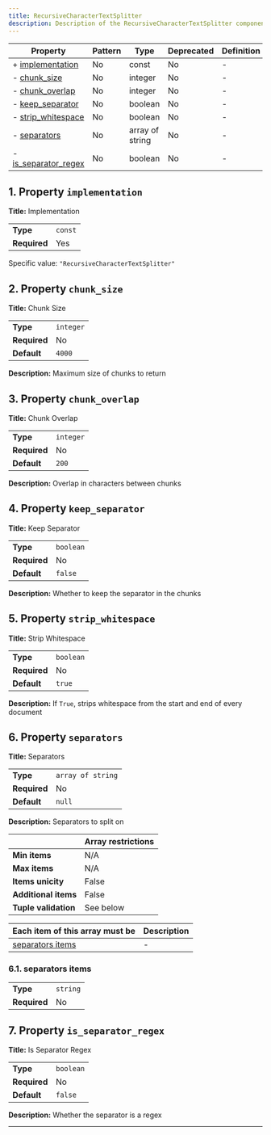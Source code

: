 ```yaml
---
title: RecursiveCharacterTextSplitter
description: Description of the RecursiveCharacterTextSplitter component
---
```


| Property                                     | Pattern | Type            | Deprecated | Definition | Title/Description  |
| -------------------------------------------- | ------- | --------------- | ---------- | ---------- | ------------------ |
| + [implementation](#implementation )         | No      | const           | No         | -          | Implementation     |
| - [chunk_size](#chunk_size )                 | No      | integer         | No         | -          | Chunk Size         |
| - [chunk_overlap](#chunk_overlap )           | No      | integer         | No         | -          | Chunk Overlap      |
| - [keep_separator](#keep_separator )         | No      | boolean         | No         | -          | Keep Separator     |
| - [strip_whitespace](#strip_whitespace )     | No      | boolean         | No         | -          | Strip Whitespace   |
| - [separators](#separators )                 | No      | array of string | No         | -          | Separators         |
| - [is_separator_regex](#is_separator_regex ) | No      | boolean         | No         | -          | Is Separator Regex |

## <a name="implementation"></a>1. Property `implementation`

**Title:** Implementation

|              |         |
| ------------ | ------- |
| **Type**     | `const` |
| **Required** | Yes     |

Specific value: `"RecursiveCharacterTextSplitter"`

## <a name="chunk_size"></a>2. Property `chunk_size`

**Title:** Chunk Size

|              |           |
| ------------ | --------- |
| **Type**     | `integer` |
| **Required** | No        |
| **Default**  | `4000`    |

**Description:** Maximum size of chunks to return

## <a name="chunk_overlap"></a>3. Property `chunk_overlap`

**Title:** Chunk Overlap

|              |           |
| ------------ | --------- |
| **Type**     | `integer` |
| **Required** | No        |
| **Default**  | `200`     |

**Description:** Overlap in characters between chunks

## <a name="keep_separator"></a>4. Property `keep_separator`

**Title:** Keep Separator

|              |           |
| ------------ | --------- |
| **Type**     | `boolean` |
| **Required** | No        |
| **Default**  | `false`   |

**Description:** Whether to keep the separator in the chunks

## <a name="strip_whitespace"></a>5. Property `strip_whitespace`

**Title:** Strip Whitespace

|              |           |
| ------------ | --------- |
| **Type**     | `boolean` |
| **Required** | No        |
| **Default**  | `true`    |

**Description:** If `True`, strips whitespace from the start and end of every document

## <a name="separators"></a>6. Property `separators`

**Title:** Separators

|              |                   |
| ------------ | ----------------- |
| **Type**     | `array of string` |
| **Required** | No                |
| **Default**  | `null`            |

**Description:** Separators to split on

|                      | Array restrictions |
| -------------------- | ------------------ |
| **Min items**        | N/A                |
| **Max items**        | N/A                |
| **Items unicity**    | False              |
| **Additional items** | False              |
| **Tuple validation** | See below          |

| Each item of this array must be       | Description |
| ------------------------------------- | ----------- |
| [separators items](#separators_items) | -           |

### <a name="autogenerated_heading_1"></a>6.1. separators items

|              |          |
| ------------ | -------- |
| **Type**     | `string` |
| **Required** | No       |

## <a name="is_separator_regex"></a>7. Property `is_separator_regex`

**Title:** Is Separator Regex

|              |           |
| ------------ | --------- |
| **Type**     | `boolean` |
| **Required** | No        |
| **Default**  | `false`   |

**Description:** Whether the separator is a regex

----------------------------------------------------------------------------------------------------------------------------
